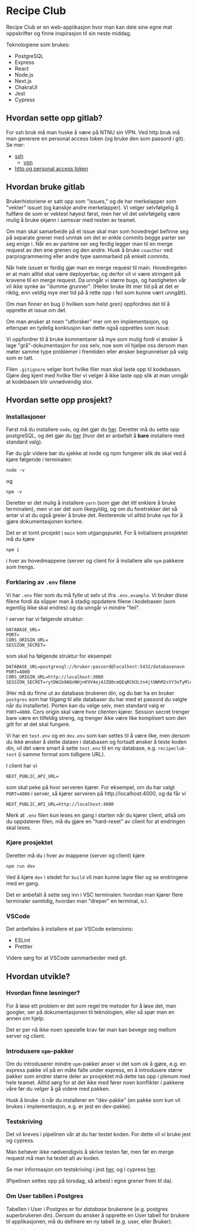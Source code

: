 # Recipe Club

Recipe Club er en web-applikasjon hvor man kan dele sine egne mat oppskrifter og finne inspirasjon til sin neste middag.

Teknologiene som brukes:
- PostgreSQL
- Express
- React
- Node.js
- Next.js
- ChakraUI
- Jest
- Cypress

## Hvordan sette opp gitlab?
For ssh bruk må man huske å være på NTNU sin VPN. Ved http bruk må man generere en personal access token (og bruke den som passord i git).
Se mer: 
- [ssh](https://docs.gitlab.com/ee/ssh/index.html)
  - [vpn](https://i.ntnu.no/wiki/-/wiki/Norsk/Installere+VPN)
- [http og personal access token](https://docs.gitlab.com/ee/user/profile/personal_access_tokens.html)

## Hvordan bruke gitlab
Brukerhistoriene er satt opp som "issues," og de har merkelapper som "vekter" issuet (og kanskje andre merkelapper). Vi velger selvfølgelig å fullføre de som er vektest høyest først, men her vil det selvfølgelig være mulig å bruke skjønn i samsvar med resten av teamet.

Om man skal samarbeide på et issue skal man som hovedregel befinne seg på separate grener med unntak om det er enkle commits begge parter ser seg enige i. Når en av partene ser seg ferdig legger man til en merge request av den ene grenen og den andre. Husk å bruke `coauthor` ved parprogrammering eller andre type sammarbeid på enkelt commits.

Når hele issuet er ferdig gjør man en merge request til main. Hovedregelen er at main alltid skal være deployerbar, og derfor vil vi være stringent på kravene til en merge request. Da unngår vi større bugs, og hastigheten vår vil ikke synke av "dumme grunner". (Heller bruke litt mer tid på at det er riktig, enn veldig mye mer tid på å rette opp i feil som kunne vært unngått).

Om man finner en bug (i hvilken som helst gren) oppfordres det til å opprette et issue om det. 

Om man ønsker at noen "utforsker" mer om en implementasjon, og etterspør en tydelig konklusjon kan dette også opprettes som issue. 

Vi oppfordrer til å bruke kommentarer så mye som mulig fordi vi ønsker å lage "grå"-dokumentasjon for oss selv, noe som vil hjelpe oss dersom man møter samme type problemer i fremtiden eller ønsker begrunnelser på valg som er tatt.

Filen `.gitignore` velger bort hvilke filer man skal laste opp til kodebasen. Gjøre deg kjent med hvilke filer vi velger å ikke laste opp slik at man unngår at kodebasen blir unnødvendig stor.

## Hvordan sette opp prosjekt?
### Installasjoner
Først må du installere `node`, og det gjør du [her](https://nodejs.org/en/download/). Deretter må du sette opp postgreSQL, og det gjør du [her](https://www.postgresql.org/download/) (hvor det er anbefalt å **bare** installere med standard valg). 

Før du går videre bør du sjekke at node og npm fungerer slik de skal ved å kjøre følgende i terminalen:
```
node -v
```
og
```
npm -v
```

Deretter er det mulig å installere `yarn` (som gjør det _litt_ enklere å bruke terminalen), men vi ser det som likegyldig, og om du foretrekker det så antar vi at du også greier å bruke det. Resterende vil alltid bruke `npm` for å gjøre dokumentasjonen kortere.

Det er et tomt prosjekt i `main` som utgangspunkt. For å initialisere prosjektet må du kjøre 
```
npm i
```
i hver av hovedmappene (server og client for å installere alle `npm` pakkene som trengs. 

### Forklaring av `.env` filene
Vi har `.env` filer som du må fylle ut selv ut ifra `.env.example`. Vi bruker disse filene fordi da slipper man å stadig oppdatere filene i kodebasen (som egentlig ikke skal endres) og da unngår vi mindre "feil".

I server har vi følgende struktur:
```
DATABASE_URL=
PORT=
CORS_ORIGIN_URL=
SESSION_SECRET=
```
som skal ha følgende struktur for eksempel:
```
DATABASE_URL=postgresql://bruker:passord@localhost:5432/databasenavn
PORT=4000
CORS_ORIGIN_URL=http://localhost:3000
SESSION_SECRET=rytDW1b9AQnNHjnKVV4ej4JZQ0cmQEqRCH3Ltn4jtUWhM2sYY3oTyMluFYGa
```
(Her må du finne ut av database brukeren din, og du bør ha en bruker `postgres` som har tilgang til alle databaser du har med et passord du valgte når du installerte). Porten kan du velge selv, men standard valg er `PORT=4000`. Cors origin skal være hvor clienten kjører. Session secret trenger bare være en tilfeldig streng, og trenger ikke være like komplisert som den gitt for at det skal fungere.

Vi har en `test.env` og en `dev.env` som kan settes til å være like, men dersom du ikke ønsker å slette dataen i databasen og fortsatt ønsker å teste koden din, vil det være smart å sette `test.env` til en ny database, e.g. `recipeclub-test` (i samme format som tidligere URL). 

I client har vi
```
NEXT_PUBLIC_API_URL=
```
som skal peke på hvor serveren kjører. For eksempel, om du har valgt `PORT=4000` i server, så kjører serveren på http://localhost:4000, og da får vi
```
NEXT_PUBLIC_API_URL=http://localhost:4000
```

Merk at `.env` filen kun leses en gang i starten når du kjører client, altså om du oppdaterer filen, må du gjøre en "hard-reset" av client for at endringen skal leses.

### Kjøre prosjektet
Deretter må du i hver av mappene (server og client) kjøre
```
npm run dev
```
Ved å kjøre `dev` i stedet for `build` vil man kunne lagre filer og se endringene med en gang. 

Det er anbefalt å sette seg inn i VSC terminalen: hvordan man kjører flere terminaler samtidig, hvordan man "dreper" en terminal, o.l.

### VSCode
Det anbefales å installere et par VSCode extensions:
- ESLint
- Prettier

Videre sørg for at VSCode sammarbeider med git.

## Hvordan utvikle?
### Hvordan finne løsninger?
For å løse ett problem er det som regel tre metoder for å løse det, man googler, ser på dokumentasjonen til teknologien, eller så spør man en annen om hjelp.

Det er per nå ikke noen spesielle krav før man kan bevege seg mellom server og client.

### Introdusere `npm`-pakker 
Om du introduserer mindre `npm`-pakker anser vi det som ok å gjøre, e.g. en express pakke vil på en måte falle under express, en å introdusere større pakker som endrer større deler av prosjektet må dette tas opp i plenum med hele teamet. Alltid sørg for at det ikke med fører noen konflikter i pakkene våre før du velger å gå videre med pakken.

Husk å bruke `-D` når du installerer en "dev-pakke" (en pakke som kun vil brukes i implementasjon, e.g. er jest en dev-pakke). 

### Testskriving
Det vil kreves i pipelinen vår at du har testet koden. For dette vil vi bruke jest og cypress.

Man behøver ikke nødvendigvis å skrive testen før, men før en merge request må man ha testet alt av koden.

Se mer informasjon om testskriving i jest [her](https://www.google.com/search?q=jest+testing), og i cypress [her](https://www.google.com/search?q=cypress+testing).

(Pipelinen settes opp på torsdag, så arbeid i egne grener frem til da).

### Om User tabllen i Postgres
Tabellen i User i Postgres er for *database* brukerene (e.g. postgres superbrukeren din). Dersom du ønsker å opprette en User tabell for brukere til applikasjonen, må du definere en ny tabell (e.g. user, eller Bruker). 